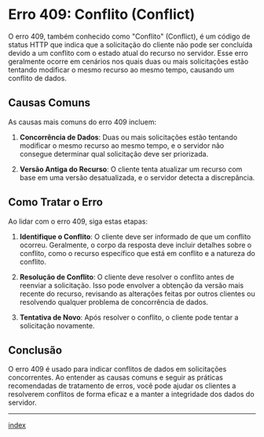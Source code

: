 # Erro 409: Conflito (Conflict)

O erro 409, também conhecido como "Conflito" (Conflict), é um código de status HTTP que indica que a solicitação do cliente não pode ser concluída devido a um conflito com o estado atual do recurso no servidor. Esse erro geralmente ocorre em cenários nos quais duas ou mais solicitações estão tentando modificar o mesmo recurso ao mesmo tempo, causando um conflito de dados.

## Causas Comuns

As causas mais comuns do erro 409 incluem:

1. **Concorrência de Dados**: Duas ou mais solicitações estão tentando modificar o mesmo recurso ao mesmo tempo, e o servidor não consegue determinar qual solicitação deve ser priorizada.

2. **Versão Antiga do Recurso**: O cliente tenta atualizar um recurso com base em uma versão desatualizada, e o servidor detecta a discrepância.

## Como Tratar o Erro

Ao lidar com o erro 409, siga estas etapas:

1. **Identifique o Conflito**: O cliente deve ser informado de que um conflito ocorreu. Geralmente, o corpo da resposta deve incluir detalhes sobre o conflito, como o recurso específico que está em conflito e a natureza do conflito.

2. **Resolução de Conflito**: O cliente deve resolver o conflito antes de reenviar a solicitação. Isso pode envolver a obtenção da versão mais recente do recurso, revisando as alterações feitas por outros clientes ou resolvendo qualquer problema de concorrência de dados.

3. **Tentativa de Novo**: Após resolver o conflito, o cliente pode tentar a solicitação novamente.

## Conclusão

O erro 409 é usado para indicar conflitos de dados em solicitações concorrentes. Ao entender as causas comuns e seguir as práticas recomendadas de tratamento de erros, você pode ajudar os clientes a resolverem conflitos de forma eficaz e a manter a integridade dos dados do servidor.

---
[index](/docs/index.md)
